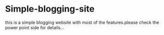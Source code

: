# Simple-blogging-site
this is a simple blogging website with most of the features.please check the power point side for details...

